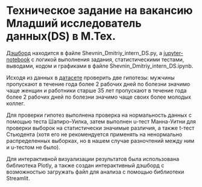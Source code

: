# Техническое задание на вакансию Младший исследователь данных(DS) в М.Тех.
[Дэшборд](Shevnin_Dmitriy_intern_DS.py) находится в файле Shevnin_Dmitriy_intern_DS.py, а [jupyter-notebook](Shevnin_Dmitriy_intern_DS.ipynb) с логикой выполнения задания, статистическими тестами, выводами, кодом и графиками в файле Shevnin_Dmitriy_intern_DS.ipynb.

Исходя из данных в [датасете](М.Тех_Данные_к_ТЗ_DS.csv) проверить две гипотезы: мужчины пропускают в течение года более 2 рабочих дней по болезни значимо чаще женщин и работники старше 35 лет пропускают в течение года более 2 рабочих дней по болезни значимо чаще своих более молодых коллег.

Для проверки гипотез выполнена проверка на нормальность данных с помощью теста Шапиро–Уилка, затем выполнен u-тест Манна-Уитни для проверки выборок на статистически значимые различия, а также t-тест Стьюдента (хотя его не рекомендуется применять на ненормально распределенных выборках, но в нашем случае разночтений между ним и u-тестом не было).

Для интерактивной визуализации результатов была использована библиотека Plotly, а также создан интерактивный дэшборд с возможностью загружать файл для анализа с помощью библиотеки Streamlit.
